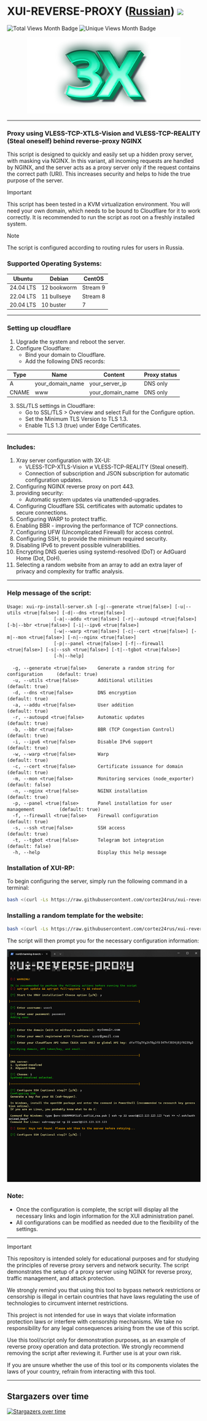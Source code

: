 # XUI-REVERSE-PROXY ([Russian](/README_RU.md)) <img src="https://img.shields.io/github/stars/cortez24rus/xui-reverse-proxy?style=social" /> 
![Total Views Month Badge](https://img.shields.io/badge/Total%20V%20Per%20Month-2165-blue)
![Unique Views Month Badge](https://img.shields.io/badge/Unique%20V%20Per%20Month-342-green)
<p align="center"><a href="#"><img src="./media/3X-UI.png" alt="Image" ></a></p>

-----

### Proxy using VLESS-TCP-XTLS-Vision and VLESS-TCP-REALITY (Steal oneself) behind reverse-proxy NGINX
This script is designed to quickly and easily set up a hidden proxy server, with masking via NGINX. In this variant, all incoming requests are handled by NGINX, and the server acts as a proxy server only if the request contains the correct path (URI). This increases security and helps to hide the true purpose of the server.

> [!IMPORTANT]
>  This script has been tested in a KVM virtualization environment. You will need your own domain, which needs to be bound to Cloudflare for it to work correctly. It is recommended to run the script as root on a freshly installed system.

> [!NOTE]
> The script is configured according to routing rules for users in Russia.

### Supported Operating Systems:

| **Ubuntu**       | **Debian**      | **CentOS**      |
|------------------|-----------------|-----------------|
| 24.04 LTS        | 12 bookworm     | Stream 9        |
| 22.04 LTS        | 11 bullseye     | Stream 8        |
| 20.04 LTS        | 10 buster       | 7               |

-----

### Setting up cloudflare
1. Upgrade the system and reboot the server.
2. Configure Cloudflare:
   - Bind your domain to Cloudflare.
   - Add the following DNS records:

| Type  | Name             | Content          | Proxy status  |
| ----- | ---------------- | ---------------- | ------------- |
| A     | your_domain_name | your_server_ip   | DNS only      |
| CNAME | www              | your_domain_name | DNS only      |
   
3. SSL/TLS settings in Cloudflare:
   - Go to SSL/TLS > Overview and select Full for the Configure option.
   - Set the Minimum TLS Version to TLS 1.3.
   - Enable TLS 1.3 (true) under Edge Certificates.

-----

### Includes:
  
1. Xray server configuration with 3X-UI:
   - VLESS-TCP-XTLS-Vision и VLESS-TCP-REALITY (Steal oneself).
   - Connection of subscription and JSON subscription for automatic configuration updates.
2. Configuring NGINX reverse proxy on port 443.
3. providing security:
   - Automatic system updates via unattended-upgrades.
4. Configuring Cloudflare SSL certificates with automatic updates to secure connections.
5. Configuring WARP to protect traffic.
6. Enabling BBR - improving the performance of TCP connections.
7. Configuring UFW (Uncomplicated Firewall) for access control.
8. Configuring SSH, to provide the minimum required security.
9. Disabling IPv6 to prevent possible vulnerabilities.
10. Encrypting DNS queries using systemd-resolved (DoT) or AdGuard Home (Dot, DoH).
11. Selecting a random website from an array to add an extra layer of privacy and complexity for traffic analysis.

-----

### Help message of the script:
```
Usage: xui-rp-install-server.sh [-g|--generate <true|false>] [-u|--utils <true|false>] [-d|--dns <true|false>]
                 [-a|--addu <true|false>] [-r|--autoupd <true|false>] [-b|--bbr <true|false>] [-i|--ipv6 <true|false>]
                 [-w|--warp <true|false>] [-c|--cert <true|false>] [-m|--mon <true|false>] [-n|--nginx <true|false>]
                 [-p|--panel <true|false>] [-f|--firewall <true|false>] [-s|--ssh <true|false>] [-t|--tgbot <true|false>]
                 [-h|--help]

  -g, --generate <true|false>    Generate a random string for configuration     (default: true)
  -u, --utils <true|false>       Additional utilities                           (default: true)
  -d, --dns <true|false>         DNS encryption                                 (default: true)
  -a, --addu <true|false>        User addition                                  (default: true)
  -r, --autoupd <true|false>     Automatic updates                              (default: true)
  -b, --bbr <true|false>         BBR (TCP Congestion Control)                   (default: true)
  -i, --ipv6 <true|false>        Disable IPv6 support                           (default: true)
  -w, --warp <true|false>        Warp                                           (default: true)
  -c, --cert <true|false>        Certificate issuance for domain                (default: true)
  -m, --mon <true|false>         Monitoring services (node_exporter)            (default: false)
  -n, --nginx <true|false>       NGINX installation                             (default: true)
  -p, --panel <true|false>       Panel installation for user management         (default: true)
  -f, --firewall <true|false>    Firewall configuration                         (default: true)
  -s, --ssh <true|false>         SSH access                                     (default: true)
  -t, --tgbot <true|false>       Telegram bot integration                       (default: false)
  -h, --help                     Display this help message

```

### Installation of XUI-RP:

To begin configuring the server, simply run the following command in a terminal:
```sh
bash <(curl -Ls https://raw.githubusercontent.com/cortez24rus/xui-reverse-proxy/refs/heads/main/xui-rp-install-server.sh)
```

### Installing a random template for the website:
```sh
bash <(curl -Ls https://raw.githubusercontent.com/cortez24rus/xui-reverse-proxy/refs/heads/main/xui-rp-random-site.sh)
```

The script will then prompt you for the necessary configuration information:

<p align="center"><a href="#"><img src="./media/xui_rp_install.png" alt="Image"></a></p>

### Note: 
- Once the configuration is complete, the script will display all the necessary links and login information for the XUI administration panel.
- All configurations can be modified as needed due to the flexibility of the settings.

-----

> [!IMPORTANT]
> This repository is intended solely for educational purposes and for studying the principles of reverse proxy servers and network security. The script demonstrates the setup of a proxy server using NGINX for reverse proxy, traffic management, and attack protection.
>
>We strongly remind you that using this tool to bypass network restrictions or censorship is illegal in certain countries that have laws regulating the use of technologies to circumvent internet restrictions.
>
>This project is not intended for use in ways that violate information protection laws or interfere with censorship mechanisms. We take no responsibility for any legal consequences arising from the use of this script.
>
>Use this tool/script only for demonstration purposes, as an example of reverse proxy operation and data protection. We strongly recommend removing the script after reviewing it. Further use is at your own risk.
>
>If you are unsure whether the use of this tool or its components violates the laws of your country, refrain from interacting with this tool.

-----

## Stargazers over time
[![Stargazers over time](https://starchart.cc/cortez24rus/xui-reverse-proxy.svg?variant=adaptive)](https://starchart.cc/cortez24rus/xui-reverse-proxy)

